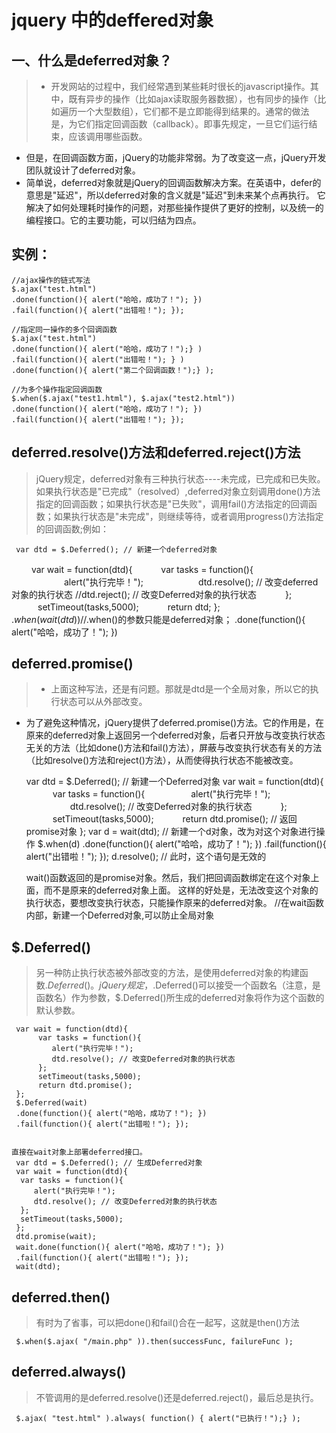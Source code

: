 # jquery 中的deffered对象

## 一、什么是deferred对象？
> * 开发网站的过程中，我们经常遇到某些耗时很长的javascript操作。其中，既有异步的操作（比如ajax读取服务器数据），也有同步的操作（比如遍历一个大型数组），它们都不是立即能得到结果的。通常的做法是，为它们指定回调函数（callback）。即事先规定，一旦它们运行结束，应该调用哪些函数。
* 但是，在回调函数方面，jQuery的功能非常弱。为了改变这一点，jQuery开发团队就设计了deferred对象。
* 简单说，deferred对象就是jQuery的回调函数解决方案。在英语中，defer的意思是"延迟"，所以deferred对象的含义就是"延迟"到未来某个点再执行。
它解决了如何处理耗时操作的问题，对那些操作提供了更好的控制，以及统一的编程接口。它的主要功能，可以归结为四点。

## 实例：

    //ajax操作的链式写法
    $.ajax("test.html")
    .done(function(){ alert("哈哈，成功了！"); })
    .fail(function(){ alert("出错啦！"); });
    
    //指定同一操作的多个回调函数
    $.ajax("test.html")
    .done(function(){ alert("哈哈，成功了！");} )
    .fail(function(){ alert("出错啦！"); } )
    .done(function(){ alert("第二个回调函数！");} );
    
    //为多个操作指定回调函数
    $.when($.ajax("test1.html"), $.ajax("test2.html"))
    .done(function(){ alert("哈哈，成功了！"); })
    .fail(function(){ alert("出错啦！"); });
  
## deferred.resolve()方法和deferred.reject()方法

> jQuery规定，deferred对象有三种执行状态----未完成，已完成和已失败。如果执行状态是"已完成"（resolved）,deferred对象立刻调用done()方法指定的回调函数；如果执行状态是"已失败"，调用fail()方法指定的回调函数；如果执行状态是"未完成"，则继续等待，或者调用progress()方法指定的回调函数;例如：

     var dtd = $.Deferred(); // 新建一个deferred对象
  　　  var wait = function(dtd){
  　　　var tasks = function(){
  　　　　　　alert("执行完毕！");
  　　　　　　dtd.resolve(); // 改变deferred对象的执行状态
          //dtd.reject(); // 改变Deferred对象的执行状态
  　　　};
  　　　setTimeout(tasks,5000);
  　　　return dtd;
     };
     $.when(wait(dtd))//$.when()的参数只能是deferred对象；
     .done(function(){ alert("哈哈，成功了！"); })
   
## deferred.promise()

> * 上面这种写法，还是有问题。那就是dtd是一个全局对象，所以它的执行状态可以从外部改变。
* 为了避免这种情况，jQuery提供了deferred.promise()方法。它的作用是，在原来的deferred对象上返回另一个deferred对象，后者只开放与改变执行状态无关的方法（比如done()方法和fail()方法），屏蔽与改变执行状态有关的方法（比如resolve()方法和reject()方法），从而使得执行状态不能被改变。

     var dtd = $.Deferred(); // 新建一个Deferred对象
     var wait = function(dtd){
   　　　var tasks = function(){
   　　　　　alert("执行完毕！");
   　　　　　dtd.resolve(); // 改变Deferred对象的执行状态
   　　　};
   　　　setTimeout(tasks,5000);
   　　　return dtd.promise(); // 返回promise对象
     };
     var d = wait(dtd); // 新建一个d对象，改为对这个对象进行操作
     $.when(d)
     .done(function(){ alert("哈哈，成功了！"); })
     .fail(function(){ alert("出错啦！"); });
     d.resolve(); // 此时，这个语句是无效的
   
     wait()函数返回的是promise对象。然后，我们把回调函数绑定在这个对象上面，而不是原来的deferred对象上面。
     这样的好处是，无法改变这个对象的执行状态，要想改变执行状态，只能操作原来的deferred对象。 
     //在wait函数内部，新建一个Deferred对象,可以防止全局对象
   
## $.Deferred()

> 另一种防止执行状态被外部改变的方法，是使用deferred对象的构建函数$.Deferred()。
jQuery规定，$.Deferred()可以接受一个函数名（注意，是函数名）作为参数，$.Deferred()所生成的deferred对象将作为这个函数的默认参数。

     var wait = function(dtd){
          var tasks = function(){
             alert("执行完毕！");
             dtd.resolve(); // 改变Deferred对象的执行状态
          };
          setTimeout(tasks,5000);
          return dtd.promise();
     };
     $.Deferred(wait)
     .done(function(){ alert("哈哈，成功了！"); })
     .fail(function(){ alert("出错啦！"); });
    
    
    直接在wait对象上部署deferred接口。
     var dtd = $.Deferred(); // 生成Deferred对象
     var wait = function(dtd){
      var tasks = function(){
         alert("执行完毕！");
         dtd.resolve(); // 改变Deferred对象的执行状态
      };
      setTimeout(tasks,5000);
     };
     dtd.promise(wait);
     wait.done(function(){ alert("哈哈，成功了！"); })
     .fail(function(){ alert("出错啦！"); });
     wait(dtd);

## deferred.then()

> 有时为了省事，可以把done()和fail()合在一起写，这就是then()方法

     $.when($.ajax( "/main.php" )).then(successFunc, failureFunc );
   
## deferred.always()

> 不管调用的是deferred.resolve()还是deferred.reject()，最后总是执行。

     $.ajax( "test.html" ).always( function() { alert("已执行！");} );
